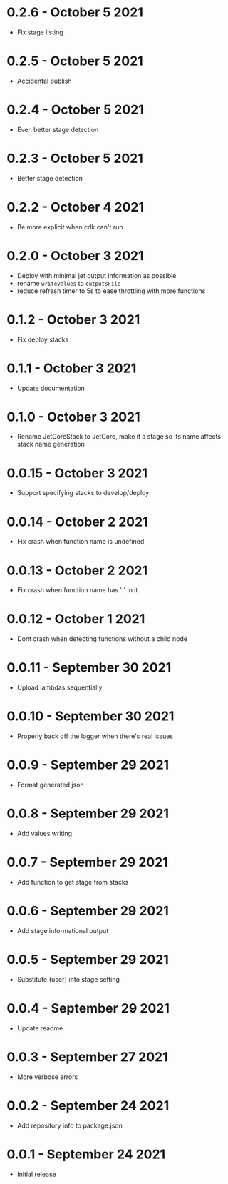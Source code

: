 
# 0.2.6 - October 5 2021
- Fix stage listing
# 0.2.5 - October 5 2021
- Accidental publish
# 0.2.4 - October 5 2021
- Even better stage detection
# 0.2.3 - October 5 2021
- Better stage detection
# 0.2.2 - October 4 2021
- Be more explicit when cdk can't run
# 0.2.0 - October 3 2021
- Deploy with minimal jet output information as possible
- rename `writeValues` to `outputsFile`
- reduce refresh timer to 5s to ease throttling with more functions
# 0.1.2 - October 3 2021
- Fix deploy stacks
# 0.1.1 - October 3 2021
- Update documentation
# 0.1.0 - October 3 2021
- Rename JetCoreStack to JetCore, make it a stage so its name affects stack name generation
# 0.0.15 - October 3 2021
- Support specifying stacks to develop/deploy
# 0.0.14 - October 2 2021
- Fix crash when function name is undefined
# 0.0.13 - October 2 2021
- Fix crash when function name has ':' in it
# 0.0.12 - October 1 2021
- Dont crash when detecting functions without a child node
# 0.0.11 - September 30 2021
- Upload lambdas sequentially
# 0.0.10 - September 30 2021
- Properly back off the logger when there's real issues
# 0.0.9 - September 29 2021
- Format generated json
# 0.0.8 - September 29 2021
- Add values writing
# 0.0.7 - September 29 2021
- Add function to get stage from stacks
# 0.0.6 - September 29 2021
- Add stage informational output
# 0.0.5 - September 29 2021
- Substitute {user} into stage setting
# 0.0.4 - September 29 2021
- Update readme
# 0.0.3 - September 27 2021
- More verbose errors
# 0.0.2 - September 24 2021
- Add repository info to package.json
# 0.0.1 - September 24 2021
- Initial release